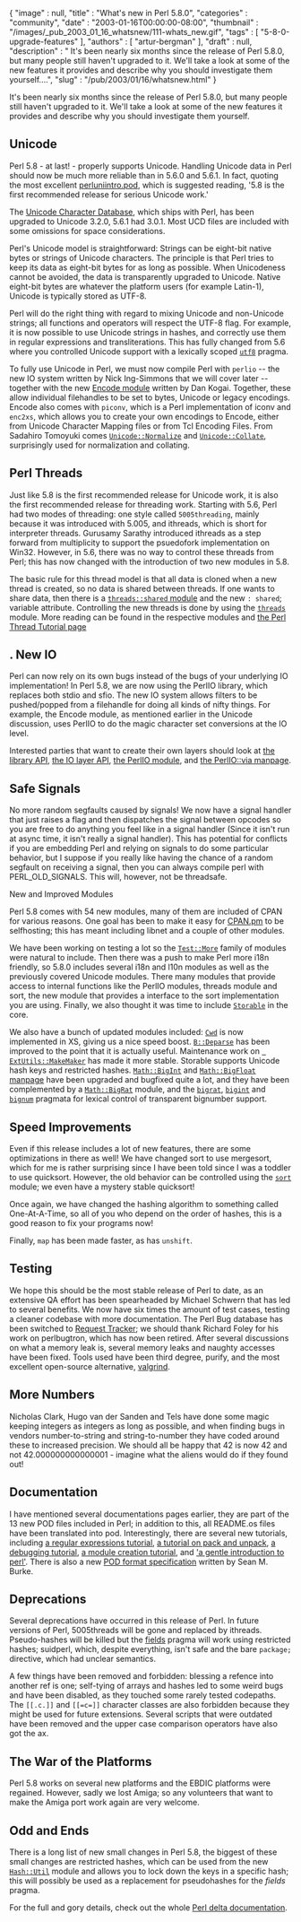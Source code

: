{
   "image" : null,
   "title" : "What's new in Perl 5.8.0",
   "categories" : "community",
   "date" : "2003-01-16T00:00:00-08:00",
   "thumbnail" : "/images/_pub_2003_01_16_whatsnew/111-whats_new.gif",
   "tags" : [
      "5-8-0-upgrade-features"
   ],
   "authors" : [
      "artur-bergman"
   ],
   "draft" : null,
   "description" : " It's been nearly six months since the release of Perl 5.8.0, but many people still haven't upgraded to it. We'll take a look at some of the new features it provides and describe why you should investigate them yourself....",
   "slug" : "/pub/2003/01/16/whatsnew.html"
}



It's been nearly six months since the release of Perl 5.8.0, but many people still haven't upgraded to it. We'll take a look at some of the new features it provides and describe why you should investigate them yourself.

<span id="unicode">Unicode</span>
---------------------------------

Perl 5.8 - at last! - properly supports Unicode. Handling Unicode data in Perl should now be much more reliable than in 5.6.0 and 5.6.1. In fact, quoting the most excellent [perluniintro.pod](http://www.perldoc.com/perl5.8.0/pod/perluniintro.html), which is suggested reading, '5.8 is the first recommended release for serious Unicode work.'

The [Unicode Character Database](http://www.unicode.org/ucd/), which ships with Perl, has been upgraded to Unicode 3.2.0, 5.6.1 had 3.0.1. Most UCD files are included with some omissions for space considerations.

Perl's Unicode model is straightforward: Strings can be eight-bit native bytes or strings of Unicode characters. The principle is that Perl tries to keep its data as eight-bit bytes for as long as possible. When Unicodeness cannot be avoided, the data is transparently upgraded to Unicode. Native eight-bit bytes are whatever the platform users (for example Latin-1), Unicode is typically stored as UTF-8.

Perl will do the right thing with regard to mixing Unicode and non-Unicode strings; all functions and operators will respect the UTF-8 flag. For example, it is now possible to use Unicode strings in hashes, and correctly use them in regular expressions and transliterations. This has fully changed from 5.6 where you controlled Unicode support with a lexically scoped [`utf8`](http://www.perldoc.com/perl5.6.1/lib/utf8.html) pragma.

To fully use Unicode in Perl, we must now compile Perl with `perlio` -- the new IO system written by Nick Ing-Simmons that we will cover later -- together with the new [Encode module](https://metacpan.org/pod/Encode) written by Dan Kogai. Together, these allow individual filehandles to be set to bytes, Unicode or legacy encodings. Encode also comes with `piconv`, which is a Perl implementation of iconv and `enc2xs`, which allows you to create your own encodings to Encode, either from Unicode Character Mapping files or from Tcl Encoding Files. From Sadahiro Tomoyuki comes [`Unicode::Normalize`](https://metacpan.org/pod/Unicode-Normalize) and [`Unicode::Collate`](https://metacpan.org/pod/Unicode-Collate/), surprisingly used for normalization and collating.

Perl Threads
------------

Just like 5.8 is the first recommended release for Unicode work, it is also the first recommended release for threading work. Starting with 5.6, Perl had two modes of threading: one style called `5005threading`, mainly because it was introduced with 5.005, and ithreads, which is short for interpreter threads. Gurusamy Sarathy introduced ithreads as a step forward from multiplicity to support the psuedofork implementation on Win32. However, in 5.6, there was no way to control these threads from Perl; this has now changed with the introduction of two new modules in 5.8.

The basic rule for this thread model is that all data is cloned when a new thread is created, so no data is shared between threads. If one wants to share data, then there is a [`threads::shared` module](http://www.perldoc.com/perl5.8.0/lib/threads/shared.html) and the new `: shared`; variable attribute. Controlling the new threads is done by using the [`threads`](http://www.perldoc.com/perl5.8.0/lib/threads.html) module. More reading can be found in the respective modules and [the Perl Thread Tutorial page](http://www.perldoc.com/perl5.8.0/pod/perlthrtut.html)

.
New IO
------

Perl can now rely on its own bugs instead of the bugs of your underlying IO implementation! In Perl 5.8, we are now using the PerlIO library, which replaces both stdio and sfio. The new IO system allows filters to be pushed/popped from a filehandle for doing all kinds of nifty things. For example, the Encode module, as mentioned earlier in the Unicode discussion, uses PerlIO to do the magic character set conversions at the IO level.

Interested parties that want to create their own layers should look at [the library API](http://www.perldoc.com/perl5.8.0/pod/perlapio.html), [the IO layer API](http://www.perldoc.com/perl5.8.0/pod/perliol.html), [the PerlIO module](http://www.perldoc.com/perl5.8.0/lib/PerlIO.html), and [the PerlIO::via manpage](http://www.perldoc.com/perl5.8.0/lib/PerlIO/via.html).

Safe Signals
------------

No more random segfaults caused by signals! We now have a signal handler that just raises a flag and then dispatches the signal between opcodes so you are free to do anything you feel like in a signal handler (Since it isn't run at async time, it isn't really a signal handler). This has potential for conflicts if you are embedding Perl and relying on signals to do some particular behavior, but I suppose if you really like having the chance of a random segfault on receiving a signal, then you can always compile perl with PERL\_OLD\_SIGNALS. This will, however, not be threadsafe.

New and Improved Modules

Perl 5.8 comes with 54 new modules, many of them are included of CPAN for various reasons. One goal has been to make it easy for [CPAN.pm](http://www.perldoc.com/perl5.8.0/lib/CPAN.html) to be selfhosting; this has meant including libnet and a couple of other modules.

We have been working on testing a lot so the [`Test::More`](http://www.perldoc.com/perl5.8.0/lib/Test/More.html) family of modules were natural to include. Then there was a push to make Perl more i18n friendly, so 5.8.0 includes several i18n and l10n modules as well as the previously covered Unicode modules. There many modules that provide access to internal functions like the PerlIO modules, threads module and sort, the new module that provides a interface to the sort implementation you are using. Finally, we also thought it was time to include [`Storable`](http://www.perldoc.com/perl5.8.0/lib/Storable.html) in the core.

We also have a bunch of updated modules included: [`Cwd`](http://www.perldoc.com/perl5.8.0/lib/Cwd.html) is now implemented in XS, giving us a nice speed boost. [`B::Deparse`](http://www.perldoc.com/perl5.8.0/lib/B/Deparse.html) has been improved to the point that it is actually useful. Maintenance work on [` ExtUtils::MakeMaker`](http://www.perldoc.com/perl5.8.0/lib/ExtUtils/MakeMaker.html) has made it more stable. Storable supports Unicode hash keys and restricted hashes. [`Math::BigInt`](http://www.perldoc.com/perl5.8.0/lib/Math/BigInt.html) and [`Math::BigFloat` manpage](http://www.perldoc.com/perl5.8.0/lib/Math/BigFloat.html) have been upgraded and bugfixed quite a lot, and they have been complemented by a [`Math::BigRat`](http://www.perldoc.com/perl5.8.0/lib//Math/BigRat.html) module, and the [`bigrat`](http://www.perldoc.com/perl5.8.0/lib/bigrat.html), [`bigint`](http://www.perldoc.com/perl5.8.0/lib/bigint.html) and [`bignum`](http://www.perldoc.com/perl5.8.0/lib/bignum.html) pragmata for lexical control of transparent bignumber support.

Speed Improvements
------------------

Even if this release includes a lot of new features, there are some optimizations in there as well! We have changed sort to use mergesort, which for me is rather surprising since I have been told since I was a toddler to use quicksort. However, the old behavior can be controlled using the [`sort`](http://www.perldoc.com/perl5.8.0/lib/sort.html) module; we even have a mystery stable quicksort!

Once again, we have changed the hashing algorithm to something called One-At-A-Time, so all of you who depend on the order of hashes, this is a good reason to fix your programs now!

Finally, `map` has been made faster, as has `unshift`.

Testing
-------

We hope this should be the most stable release of Perl to date, as an extensive QA effort has been spearheaded by Michael Schwern that has led to several benefits. We now have six times the amount of test cases, testing a cleaner codebase with more documentation. The Perl Bug database has been switched to [Request Tracker](http://www.bestpractical.com/); we should thank Richard Foley for his work on perlbugtron, which has now been retired. After several discussions on what a memory leak is, several memory leaks and naughty accesses have been fixed. Tools used have been third degree, purify, and the most excellent open-source alternative, [valgrind](http://developer.kde.org/~sewardj/).

More Numbers
------------

Nicholas Clark, Hugo van der Sanden and Tels have done some magic keeping integers as integers as long as possible, and when finding bugs in vendors number-to-string and string-to-number they have coded around these to increased precision. We should all be happy that 42 is now 42 and not 42.000000000000001 - imagine what the aliens would do if they found out!

Documentation
-------------

I have mentioned several documentations pages earlier, they are part of the 13 new POD files included in Perl; in addition to this, all README.os files have been translated into pod. Interestingly, there are several new tutorials, including [a regular expressions tutorial](http://www.perldoc.com/perl5.8.0/pod/perlretut.html), [a tutorial on pack and unpack](http://www.perldoc.com/perl5.8.0/pod/perlpacktut.html), [a debugging tutorial](http://www.perldoc.com/perl5.8.0/pod/perldebtut.html), [a module creation tutorial](http://www.perldoc.com/perl5.8.0/pod/perlnewmod.html), and ['a gentle introduction to perl'](http://www.perldoc.com/perl5.8.0/pod/perlintro.html). There is also a new [POD format specification](http://www.perldoc.com/perl5.8.0/pod/perlpodspec.html) written by Sean M. Burke.

Deprecations
------------

Several deprecations have occurred in this release of Perl. In future versions of Perl, 5005threads will be gone and replaced by ithreads. Pseudo-hashes will be killed but the [fields](http://www.perldoc.com/perl5.8.0/lib/fields.html) pragma will work using restricted hashes; suidperl, which, despite everything, isn't safe and the bare `package;` directive, which had unclear semantics.

A few things have been removed and forbidden: blessing a refence into another ref is one; self-tying of arrays and hashes led to some weird bugs and have been disabled, as they touched some rarely tested codepaths. The `[[.c.]]` and `[[=c=]]` character classes are also forbidden because they might be used for future extensions. Several scripts that were outdated have been removed and the upper case comparison operators have also got the ax.

The War of the Platforms
------------------------

Perl 5.8 works on several new platforms and the EBDIC platforms were regained. However, sadly we lost Amiga; so any volunteers that want to make the Amiga port work again are very welcome.

Odd and Ends
------------

There is a long list of new small changes in Perl 5.8, the biggest of these small changes are restricted hashes, which can be used from the new [`Hash::Util`](http://www.perldoc.com/perl5.8.0/lib/Hash/Util.html) module and allows you to lock down the keys in a specific hash; this will possibly be used as a replacement for pseudohashes for the *fields* pragma.

For the full and gory details, check out the whole [Perl delta documentation](http://www.perldoc.com/perl5.8.0/pod/perldelta.html).
